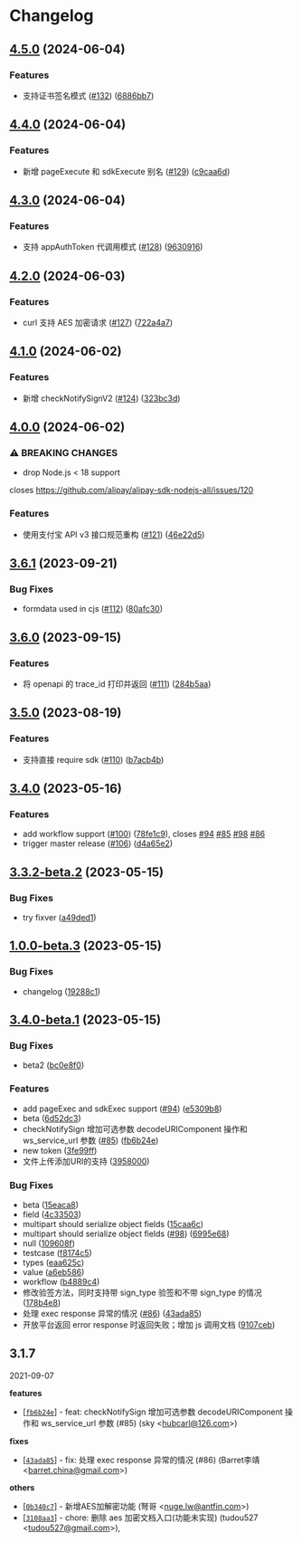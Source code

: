 # Changelog

## [4.5.0](https://github.com/alipay/alipay-sdk-nodejs-all/compare/v4.4.0...v4.5.0) (2024-06-04)


### Features

* 支持证书签名模式 ([#132](https://github.com/alipay/alipay-sdk-nodejs-all/issues/132)) ([6886bb7](https://github.com/alipay/alipay-sdk-nodejs-all/commit/6886bb7c287ca6b9c427175280dda5f24e2bfd39))

## [4.4.0](https://github.com/alipay/alipay-sdk-nodejs-all/compare/v4.3.0...v4.4.0) (2024-06-04)


### Features

* 新增 pageExecute 和 sdkExecute 别名 ([#129](https://github.com/alipay/alipay-sdk-nodejs-all/issues/129)) ([c9caa6d](https://github.com/alipay/alipay-sdk-nodejs-all/commit/c9caa6dbc33b2fe306a004f6837be3581e17e5e2))

## [4.3.0](https://github.com/alipay/alipay-sdk-nodejs-all/compare/v4.2.0...v4.3.0) (2024-06-04)


### Features

* 支持 appAuthToken 代调用模式 ([#128](https://github.com/alipay/alipay-sdk-nodejs-all/issues/128)) ([9630916](https://github.com/alipay/alipay-sdk-nodejs-all/commit/9630916df8f2daf7bfba1cb9c9f4af77c436bd78))

## [4.2.0](https://github.com/alipay/alipay-sdk-nodejs-all/compare/v4.1.0...v4.2.0) (2024-06-03)


### Features

* curl 支持 AES 加密请求 ([#127](https://github.com/alipay/alipay-sdk-nodejs-all/issues/127)) ([722a4a7](https://github.com/alipay/alipay-sdk-nodejs-all/commit/722a4a77099cf62020496fe9259b8db79228feee))

## [4.1.0](https://github.com/alipay/alipay-sdk-nodejs-all/compare/v4.0.0...v4.1.0) (2024-06-02)


### Features

* 新增 checkNotifySignV2 ([#124](https://github.com/alipay/alipay-sdk-nodejs-all/issues/124)) ([323bc3d](https://github.com/alipay/alipay-sdk-nodejs-all/commit/323bc3d11db3a5a096a2826c0440048004b1dbed))

## [4.0.0](https://github.com/alipay/alipay-sdk-nodejs-all/compare/v3.6.1...v4.0.0) (2024-06-02)


### ⚠ BREAKING CHANGES

* drop Node.js < 18 support

closes https://github.com/alipay/alipay-sdk-nodejs-all/issues/120

### Features

* 使用支付宝 API v3 接口规范重构 ([#121](https://github.com/alipay/alipay-sdk-nodejs-all/issues/121)) ([46e22d5](https://github.com/alipay/alipay-sdk-nodejs-all/commit/46e22d54c2142860ed6057c4ecd8c262216becb3))

## [3.6.1](https://github.com/alipay/alipay-sdk-nodejs-all/compare/v3.6.0...v3.6.1) (2023-09-21)


### Bug Fixes

* formdata used in cjs ([#112](https://github.com/alipay/alipay-sdk-nodejs-all/issues/112)) ([80afc30](https://github.com/alipay/alipay-sdk-nodejs-all/commit/80afc30a38f0a16f446ad6ee244b0e12efc9d764))

## [3.6.0](https://github.com/alipay/alipay-sdk-nodejs-all/compare/v3.5.0...v3.6.0) (2023-09-15)


### Features

* 将 openapi 的 trace_id 打印并返回 ([#111](https://github.com/alipay/alipay-sdk-nodejs-all/issues/111)) ([284b5aa](https://github.com/alipay/alipay-sdk-nodejs-all/commit/284b5aa79c9687a64f7068712ab7e3aab8e41dd6))

## [3.5.0](https://github.com/alipay/alipay-sdk-nodejs-all/compare/v3.4.0...v3.5.0) (2023-08-19)


### Features

* 支持直接 require sdk ([#110](https://github.com/alipay/alipay-sdk-nodejs-all/issues/110)) ([b7acb4b](https://github.com/alipay/alipay-sdk-nodejs-all/commit/b7acb4bd3e5f0d73d0b3aa4936a3833d23f86f0c))

## [3.4.0](https://github.com/alipay/alipay-sdk-nodejs-all/compare/v3.3.1...v3.4.0) (2023-05-16)


### Features

* add workflow support ([#100](https://github.com/alipay/alipay-sdk-nodejs-all/issues/100)) ([78fe1c9](https://github.com/alipay/alipay-sdk-nodejs-all/commit/78fe1c9921f799531095f117b8153aa86744f104)), closes [#94](https://github.com/alipay/alipay-sdk-nodejs-all/issues/94) [#85](https://github.com/alipay/alipay-sdk-nodejs-all/issues/85) [#98](https://github.com/alipay/alipay-sdk-nodejs-all/issues/98) [#86](https://github.com/alipay/alipay-sdk-nodejs-all/issues/86)
* trigger master release ([#106](https://github.com/alipay/alipay-sdk-nodejs-all/issues/106)) ([d4a65e2](https://github.com/alipay/alipay-sdk-nodejs-all/commit/d4a65e2d254ed2b6fbf87c98112bd185cb3d80fd))

## [3.3.2-beta.2](https://github.com/alipay/alipay-sdk-nodejs-all/compare/v3.3.2-beta.1...v3.3.2-beta.2) (2023-05-15)


### Bug Fixes

* try fixver ([a49ded1](https://github.com/alipay/alipay-sdk-nodejs-all/commit/a49ded1480609ab44ebac3012014ff4f748a039a))

## [1.0.0-beta.3](https://github.com/alipay/alipay-sdk-nodejs-all/compare/v1.0.0-beta.2...v1.0.0-beta.3) (2023-05-15)


### Bug Fixes

* changelog ([19288c1](https://github.com/alipay/alipay-sdk-nodejs-all/commit/19288c1cdec2636dde1397ca69df248789947d78))

## [3.4.0-beta.1](https://github.com/alipay/alipay-sdk-nodejs-all/compare/v1.0.0-beta.1...v1.0.0-beta.2) (2023-05-15)


### Bug Fixes

* beta2 ([bc0e8f0](https://github.com/alipay/alipay-sdk-nodejs-all/commit/bc0e8f0c85c11b22864eeb3fbf3dccffc421aae0))


### Features

* add pageExec and sdkExec support ([#94](https://github.com/alipay/alipay-sdk-nodejs-all/issues/94)) ([e5309b8](https://github.com/alipay/alipay-sdk-nodejs-all/commit/e5309b8f31a9c9e5f1b592106d82b64342fc4eaa))
* beta ([6d52dc3](https://github.com/alipay/alipay-sdk-nodejs-all/commit/6d52dc3196ec4903300c121dbb566c7a66dce8a2))
* checkNotifySign 增加可选参数 decodeURIComponent 操作和 ws_service_url 参数 ([#85](https://github.com/alipay/alipay-sdk-nodejs-all/issues/85)) ([fb6b24e](https://github.com/alipay/alipay-sdk-nodejs-all/commit/fb6b24e021d2827bc168a2b669ebd15eb188bc88))
* new token ([3fe99ff](https://github.com/alipay/alipay-sdk-nodejs-all/commit/3fe99ffe0547eddd9613826977e5beae5a8aeaec))
* 文件上传添加URI的支持 ([3958000](https://github.com/alipay/alipay-sdk-nodejs-all/commit/3958000c38d4d30e1dd79f229753916418cc2172))


### Bug Fixes

* beta ([15eaca8](https://github.com/alipay/alipay-sdk-nodejs-all/commit/15eaca83a19ef3bf5e27fc6458ae5214649f56eb))
* field ([4c33503](https://github.com/alipay/alipay-sdk-nodejs-all/commit/4c33503e43df016f2be0360989556ded5fb5d631))
* multipart should serialize object fields ([15caa6c](https://github.com/alipay/alipay-sdk-nodejs-all/commit/15caa6c082c274a1e17cba8b0392b11e3f0dfece))
* multipart should serialize object fields ([#98](https://github.com/alipay/alipay-sdk-nodejs-all/issues/98)) ([6995e68](https://github.com/alipay/alipay-sdk-nodejs-all/commit/6995e6838a77cb6aafae7499d469e7d1257cf25a))
* null ([109608f](https://github.com/alipay/alipay-sdk-nodejs-all/commit/109608fea77c8209b7a8d060b088808059ed8fa3))
* testcase ([f8174c5](https://github.com/alipay/alipay-sdk-nodejs-all/commit/f8174c5b2e58e3c4302173fff12f83d86539ed7a))
* types ([eaa625c](https://github.com/alipay/alipay-sdk-nodejs-all/commit/eaa625cf5c50f825a280ea0a517db38df65181e3))
* value ([a6eb586](https://github.com/alipay/alipay-sdk-nodejs-all/commit/a6eb58647911a4b6914feb33780359427b19a59d))
* workflow ([b4889c4](https://github.com/alipay/alipay-sdk-nodejs-all/commit/b4889c4cbb6f4d5cacfb18c7103d05d74a80898a))
* 修改验签方法，同时支持带 sign_type 验签和不带 sign_type 的情况 ([178b4e8](https://github.com/alipay/alipay-sdk-nodejs-all/commit/178b4e8803c0ed9f3a6ca35fa55caae60b060e55))
* 处理 exec response 异常的情况 ([#86](https://github.com/alipay/alipay-sdk-nodejs-all/issues/86)) ([43ada85](https://github.com/alipay/alipay-sdk-nodejs-all/commit/43ada85013867faf95d38b3d27e35595d6344eef))
* 开放平台返回 error response 时返回失败；增加 js 调用文档 ([9107ceb](https://github.com/alipay/alipay-sdk-nodejs-all/commit/9107cebb6e1727997a86e2162e725720c67dfa92))



## 3.1.7 
2021-09-07

**features**
  * [[`fb6b24e`](https://github.com/alipay/alipay-sdk-nodejs-all.git/commit/fb6b24e021d2827bc168a2b669ebd15eb188bc88)] - feat: checkNotifySign 增加可选参数 decodeURIComponent 操作和 ws_service_url 参数 (#85) (sky <<hubcarl@126.com>>)

**fixes**
  * [[`43ada85`](https://github.com/alipay/alipay-sdk-nodejs-all.git/commit/43ada85013867faf95d38b3d27e35595d6344eef)] - fix: 处理 exec response 异常的情况 (#86) (Barret李靖 <<barret.china@gmail.com>>)

**others**
  * [[`0b340c7`](https://github.com/alipay/alipay-sdk-nodejs-all.git/commit/0b340c7c794e3db52daf59354fcabbcde230595a)] - 新增AES加解密功能 (弩哥 <<nuge.lw@antfin.com>>)
  * [[`3108aa3`](https://github.com/alipay/alipay-sdk-nodejs-all.git/commit/3108aa3448b00243836fdc4e45de020ed05f64e2)] - chore: 删除 aes 加密文档入口(功能未实现) (tudou527 <<tudou527@gmail.com>>),
